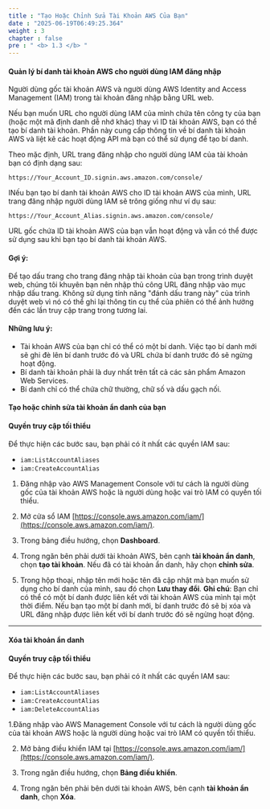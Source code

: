 ```yaml
---
title : "Tạo Hoặc Chỉnh Sửa Tài Khoản AWS Của Bạn"
date : "2025-06-19T06:49:25.364"
weight : 3
chapter : false
pre : " <b> 1.3 </b> "
---
```


####  Quản lý bí danh tài khoản AWS cho người dùng IAM đăng nhập

Người dùng gốc tài khoản AWS và người dùng AWS Identity and Access Management (IAM) trong tài khoản đăng nhập bằng URL web.

Nếu bạn muốn URL cho người dùng IAM của mình chứa tên công ty của bạn (hoặc một mã định danh dễ nhớ khác) thay vì ID tài khoản AWS, bạn có thể tạo bí danh tài khoản. Phần này cung cấp thông tin về bí danh tài khoản AWS và liệt kê các hoạt động API mà bạn có thể sử dụng để tạo bí danh.

Theo mặc định, URL trang đăng nhập cho người dùng IAM của tài khoản bạn có định dạng sau:

```
https://Your_Account_ID.signin.aws.amazon.com/console/
```


INếu bạn tạo bí danh tài khoản AWS cho ID tài khoản AWS của mình, URL trang đăng nhập người dùng IAM sẽ trông giống như ví dụ sau:
```
https://Your_Account_Alias.signin.aws.amazon.com/console/
```


URL gốc chứa ID tài khoản AWS của bạn vẫn hoạt động và vẫn có thể được sử dụng sau khi bạn tạo bí danh tài khoản AWS.

#### Gợi ý: 
Để tạo dấu trang cho trang đăng nhập tài khoản của bạn trong trình duyệt web, chúng tôi khuyên bạn nên nhập thủ công URL đăng nhập vào mục nhập dấu trang. Không sử dụng tính năng "đánh dấu trang này" của trình duyệt web vì nó có thể ghi lại thông tin cụ thể của phiên có thể ảnh hưởng đến các lần truy cập trang trong tương lai.

#### Những lưu ý: 
- Tài khoản AWS của bạn chỉ có thể có một bí danh. Việc tạo bí danh mới sẽ ghi đè lên bí danh trước đó và URL chứa bí danh trước đó sẽ ngừng hoạt động.
- Bí danh tài khoản phải là duy nhất trên tất cả các sản phẩm Amazon Web Services.
- Bí danh chỉ có thể chứa chữ thường, chữ số và dấu gạch nối.

#### Tạo hoặc chinh sửa tài khoản ẩn danh của bạn

#### Quyền truy cập tối thiểu
Để thực hiện các bước sau, bạn phải có ít nhất các quyền IAM sau:

- `iam:ListAccountAliases`
- `iam:CreateAccountAlias`

1. Đăng nhập vào AWS Management Console với tư cách là người dùng gốc của tài khoản AWS hoặc là người dùng hoặc vai trò IAM có quyền tối thiểu.

2. Mở cửa sổ IAM [https://console.aws.amazon.com/iam/](https://console.aws.amazon.com/iam/).

3. Trong bảng điều hướng, chọn **Dashboard**.

4. Trong ngăn bên phải dưới tài khoản AWS, bên cạnh **tài khoản ẩn danh**, chọn **tạo tài khoản**. Nếu đã có tài khoản ẩn danh, hãy chọn **chỉnh sửa**.

5. Trong hộp thoại, nhập tên mới hoặc tên đã cập nhật mà bạn muốn sử dụng cho bí danh của mình, sau đó chọn **Lưu thay đổi**.
**Ghi chú**: Bạn chỉ có thể có một bí danh được liên kết với tài khoản AWS của mình tại một thời điểm. Nếu bạn tạo một bí danh mới, bí danh trước đó sẽ bị xóa và URL đăng nhập được liên kết với bí danh trước đó sẽ ngừng hoạt động.

---

#### Xóa tài khoản ẩn danh

#### Quyền truy cập tối thiểu
Để thực hiện các bước sau, bạn phải có ít nhất các quyền IAM sau:

- `iam:ListAccountAliases`
- `iam:CreateAccountAlias`
- `iam:DeleteAccountAlias`

1.Đăng nhập vào AWS Management Console với tư cách là người dùng gốc của tài khoản AWS hoặc là người dùng hoặc vai trò IAM có quyền tối thiểu.

2. Mở bảng điều khiển IAM tại [https://console.aws.amazon.com/iam/](https://console.aws.amazon.com/iam/).

3. Trong ngăn điều hướng, chọn **Bảng điều khiển**.

4. Trong ngăn bên phải bên dưới tài khoản AWS, bên cạnh **tài khoản ẩn danh**, chọn **Xóa**.
